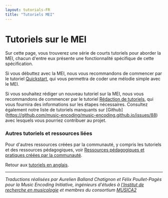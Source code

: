 ```yaml
---
layout: tutorials-FR
title: "Tutoriels MEI"
---
```


# Tutoriels sur le MEI

Sur cette page, vous trouverez une série de courts tutoriels pour aborder la MEI, chacun d'entre eux présente une fonctionnalité spécifique de cette spécification.

Si vous débuttez avec la MEI, nous vous recommandons de commencer par le tutoriel [Quickstart](/tutorials-FR/101-quickstart), qui vous permettra de coder une mélodie simple avec le MEI.

Si vous souhaitez rédiger un nouveau tutoriel sur la MEI, nous vous recommandons de commencer par le tutoriel [Rédaction de tutoriels](/tutorials-FR/tutorials), qui vous fournira des informations sur les étapes nécessaires. Consultez également notre liste de tutoriels manquants sur [Github] (https://github.com/music-encoding/music-encoding.github.io/issues/88) avec lesquels vous pourriez contribuer au projet.

### Autres tutoriels et ressources liées

Pour d'autres ressources créées par la communauté, y compris les tutoriels et des ressources pédagogiques, voir [Ressources pédagogiques et pratiques créées par la communauté](/resources/pedagogy.html).

Retour aux [tutoriels en anglais](/resources/tutorials.html).

---

_Traductions réalisées par Aurelien Balland Chatignon et Félix Poullet-Pagès pour la Music Encoding Initiative, ingénieurs d'études à [l'Institut de recherche en musicologie](http://iremus.cnrs.fr) et membres du consortium [MUSICA2](https://musica.hypotheses.org)_
